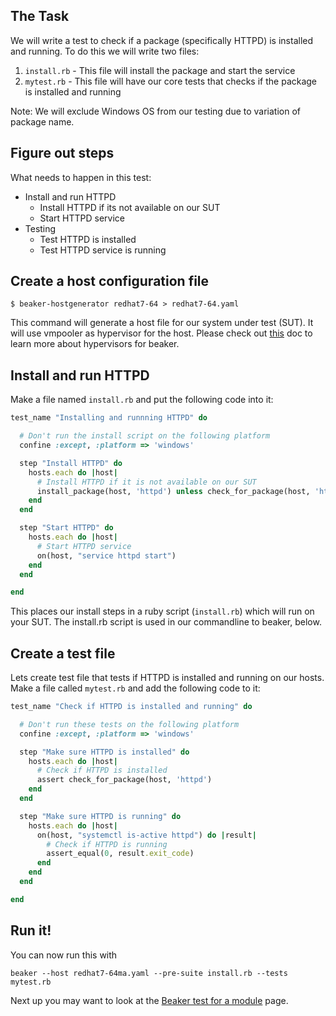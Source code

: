 ## The Task

We will write a test to check if a package (specifically HTTPD) is installed and running. To do this we will write two files:

1. `install.rb` - This file will install the package and start the service
2. `mytest.rb` - This file will have our core tests that checks if the package is installed and running

Note: We will exclude Windows OS from our testing due to variation of package name.

## Figure out steps

What needs to happen in this test:

* Install and run HTTPD
  * Install HTTPD if its not available on our SUT
  * Start HTTPD service
* Testing
  * Test HTTPD is installed
  * Test HTTPD service is running

## Create a host configuration file

    $ beaker-hostgenerator redhat7-64 > redhat7-64.yaml

This command will generate a host file for our system under test (SUT). It will use vmpooler as hypervisor for the host. Please check out [this](https://github.com/puppetlabs/beaker/tree/master/docs/how_to/hypervisors) doc to learn more about hypervisors for beaker.

## Install and run HTTPD

Make a file named `install.rb` and put the following code into it:

```ruby
test_name "Installing and runnning HTTPD" do

  # Don't run the install script on the following platform
  confine :except, :platform => 'windows'

  step "Install HTTPD" do
    hosts.each do |host|
      # Install HTTPD if it is not available on our SUT
      install_package(host, 'httpd') unless check_for_package(host, 'httpd')
    end
  end

  step "Start HTTPD" do
    hosts.each do |host|
      # Start HTTPD service
      on(host, "service httpd start")
    end
  end

end
```

This places our install steps in a ruby script (`install.rb`) which will run on your SUT. The install.rb script is used in our commandline to beaker, below.

## Create a test file

Lets create test file that tests if HTTPD is installed and running on our hosts. Make a file called `mytest.rb` and add the following code to it:

```ruby
test_name "Check if HTTPD is installed and running" do

  # Don't run these tests on the following platform
  confine :except, :platform => 'windows'

  step "Make sure HTTPD is installed" do
    hosts.each do |host|
      # Check if HTTPD is installed
      assert check_for_package(host, 'httpd')
    end
  end

  step "Make sure HTTPD is running" do
    hosts.each do |host|
      on(host, "systemctl is-active httpd") do |result|
        # Check if HTTPD is running
        assert_equal(0, result.exit_code)
      end
    end
  end

end
```

## Run it!

You can now run this with

    beaker --host redhat7-64ma.yaml --pre-suite install.rb --tests mytest.rb

Next up you may want to look at the [Beaker test for a module](../how_to/write_a_beaker_test_for_a_module.md) page.
